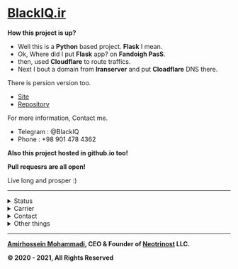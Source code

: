 <!-- [![Github Profile Views](https://komarev.com/ghpvc/?username=BlackIQ&style=flat-square&color=lightgrey)](.) -->

# [BlackIQ.ir](https://BlackIQ.ir)

**How this project is up?**
- Well this is a **Python** based project. **Flask** I mean.
- Ok, Where did I put **Flask** app? on **Fandoigh PasS**.
- then, used **Cloudflare** to route traffics.
- Next I bout a domain from **Iranserver** and put **Cloadflare** DNS there.

There is persion version too.

- [Site](https://fa.blackiq.ir)
- [Repository](https://github.com/BlackIQ/fa.blackiq.ir)

For more information, Contact me.
- Telegram : @BlackIQ
- Phone : +98 901 478 4362

**Also this project hosted in github.io too!**

**Pull requesrs are all open!**

Live long and prosper :)

---

<details>
    <summary>Status</summary>
    <br>

**Github Status**

[![ReadMe Card](https://github-readme-stats.vercel.app/api?username=BlackIQ&show_icons=true&count_private=true&include_all_commits=true)](https://github.com/BlackIQ)

**Streak in commiting**

[![Account Streak](https://github-readme-streak-stats.herokuapp.com/?user=BlackIQ)](https://github.com/BlackIQ)
    
**Trophies**
    
[![Trophies](https://github-profile-trophy.vercel.app/?username=BlackIQ)](https://github.com/BlackIQ)

</details>

<details>
    <summary>Carrier</summary>
    <br>

|Company|Position|Period of time|Official Site|Github|More details|
|:-:|:-:|:-:|:-:|:-:|:-:|
|**PyAbr**|CTO & CCO|Jun 2019 - Present|[Site](https://pyabr.ir)|[Github](https://github.com/pyabr)|*Cloud manager and Software developer*|
|**Neotrinost LLC**|CEO & Founder|Oct 2020 - Present|[Site](https://neotrinost.ir)|[Github](https://github.com/Neotrinost)|*We are a software development company*|
|**Jobnic**|CEO & Founder|May 2021 - Present|[Site](https://jobnic.net)|-|*Jobnic is a place to find projects. Working under Neotrinost LLC*|
|**Novelvo**|CEO & Founder|Aug 2021 - Present|[Site](https://novelvo.ir)|[Github](https://github.com/novelvo)|*A new wiki working under Neotrinost LLC*|

</details>

<details>
    <summary>Contact</summary>
    <br>

**Email or Telegram**

- [amirhosseinmohammadi1380@yahoo.com](mailto:amirhosseinmohammadi1380@yahoo.com)
- Or [me@blackiq.ir](mailto:me@blackiq.ir)
- Or use [Telegram](https://t.me/BlackIQ)

</details>

<details>
    <summary>Other things</summary>

#### I sweared an outh

```python
Night gathers, and now my watch begins.
It shall not end until my death. I shall take no wife, hold no lands, father no children.
I shall wear no crowns and win no glory.
I shall live and die at my post.
I am the sword in the darkness.
I am the watcher on the walls.
I am the shield that guards the realms of men.
I pledge my life and honor to the Night's Watch, for this night and all the nights to come.
```

**Remember : a lannister always pays his debts.**

</details>

---

**[Amirhossein Mohammadi](https://linkedin.com/in/amirhosseinmohammadi), CEO & Founder of [Neotrinost](https://neotrinost.ir) LLC.**

**&copy; 2020 - 2021, All Rights Reserved**
